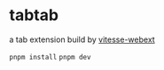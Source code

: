 # tabtab

a tab extension build by [vitesse-webext](https://github.com/antfu-collective/vitesse-webext)

`pnpm install`
`pnpm dev`
